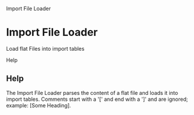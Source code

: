 
Import File Loader
# Import File Loader


Load flat Files into import tables

Help
## Help

The Import File Loader parses the content of a flat file and loads it into import tables. Comments start with a '[' and end with a ']' and are ignored; example: [Some Heading].

